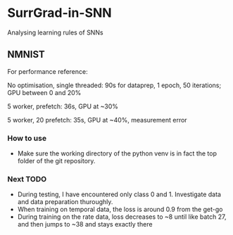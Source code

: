 # SurrGrad-in-SNN
Analysing learning rules of SNNs

## NMNIST
For performance reference:

No optimisation, single threaded: 90s for dataprep, 1 epoch, 50 iterations; GPU between 0 and 20%

5 worker, prefetch: 36s, GPU at ~30%

5 worker, 20 prefetch: 35s, GPU at ~40%, measurement error

### How to use
- Make sure the working directory of the python venv is in fact the top folder of the git repository.

### Next TODO
- During testing, I have encountered only class 0 and 1. Investigate data and data preparation thuroughly.
- When training on temporal data, the loss is around 0.9 from the get-go
- During training on the rate data, loss decreases to ~8 until like batch 27, and then jumps to ~38 and stays exactly there